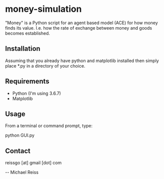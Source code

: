 # money-simulation

"Money" is a Python script for an agent based model (ACE) for how money finds its value. I.e. how the rate of exchange between money and goods becomes established.

## Installation

Assuming that you already have python and matplotlib installed then simply place *.py in a directory of your choice.

## Requirements

<ul>
<li>Python (I'm using 3.6.7)</li>
<li>Matplotlib</li>
</ul>

## Usage

From a terminal or command prompt, type:

python GUI.py

## Contact

reissgo [at] gmail [dot] com

-- Michael Reiss
